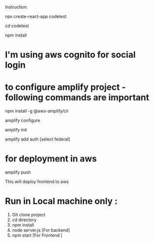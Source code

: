 Instruction:

npx create-react-app codetest

cd codetest

npm install

# I'm using aws cognito for social login
# to configure amplify project - following commands are important
  
  npm install -g @aws-amplify/cli
  
  amplify configure
  
  amplify init  
  
  amplify add auth [select federal] 

# for deployment in aws  
  amplify push 
  
  This will deploy frontend to aws

# Run in Local machine only : 
  1. Git clone project
  2. cd directory
  3. npm install
  4. node server.js  [For backend] 
  5. npm start  [For Frontend ]    
  






